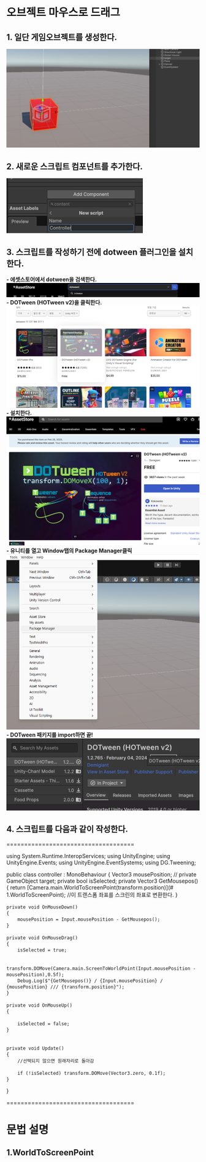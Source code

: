 # 오브젝트 마우스로 드래그
## 1. 일단 게임오브젝트를 생성한다.
<img src = "photos/1-1.png">

## 2. 새로운 스크립트 컴포넌트를 추가한다.
<img src = "photos/1-2.png">

## 3. 스크립트를 작성하기 전에 dotween 플러그인을 설치한다.
  __- 에셋스토어에서 dotween을 검색한다.__
    <img src = "photos/1-3.png">
  __- DOTween (HOTween v2)을 클릭한다.__
    <img src = "photos/1-4.png">
  __- 설치한다.__
    <img src = "photos/1-5.png">
  __- 유니티를 열고 Window탭의 Package Manager클릭__
    <img src = "photos/1-6.png">
  __- DOTween 패키지를 import하면 끝!__
    <img src = "photos/1-7.png">
    
## 4. 스크립트를 다음과 같이 작성한다.
====================================

using System.Runtime.InteropServices;
using UnityEngine;
using UnityEngine.Events;
using UnityEngine.EventSystems;
using DG.Tweening;

public class controller : MonoBehaviour
{
    Vector3 mousePosition; //
    private GameObject target;
    private bool isSelected;
    private Vector3 GetMousepos()
    {
        return [Camera.main.WorldToScreenPoint(transform.position)](# 1.WorldToScreenPoint);
        //이 트랜스폼 좌표를 스크린의 좌표로 변환한다.
    }

    private void OnMouseDown()
    {
        mousePosition = Input.mousePosition - GetMousepos();
    }

    private void OnMouseDrag()
    {
        isSelected = true;

        transform.DOMove(Camera.main.ScreenToWorldPoint(Input.mousePosition - mousePosition),0.5f);
        Debug.Log($"{GetMousepos()} / {Input.mousePosition} / {mousePosition} /// {transform.position}");
    }

    private void OnMouseUp()
    {
        
        isSelected = false;
    }


    private void Update()
    {
        //선택되지 않으면 원래자리로 돌아감
        
        if (!isSelected) transform.DOMove(Vector3.zero, 0.1f);
    }
}

====================================
# 문법 설명
## 1.WorldToScreenPoint
